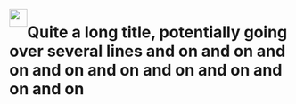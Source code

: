 <img src="https://assets-cdn.github.com/images/modules/logos_page/GitHub-Mark.png"
  width="32"
  height="32"
  style="float:left;">
# Quite a long title, potentially going over several lines and on and on and on and on and on and on and on and on and on
